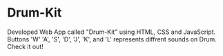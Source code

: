 # Drum-Kit
Developed Web App called "Drum-Kit" using HTML, CSS and JavaScript. Buttons 'W' 'A', 'S', 'D', 'J', 'K', and 'L' represents diffrent sounds on Drum. Check it out! 
